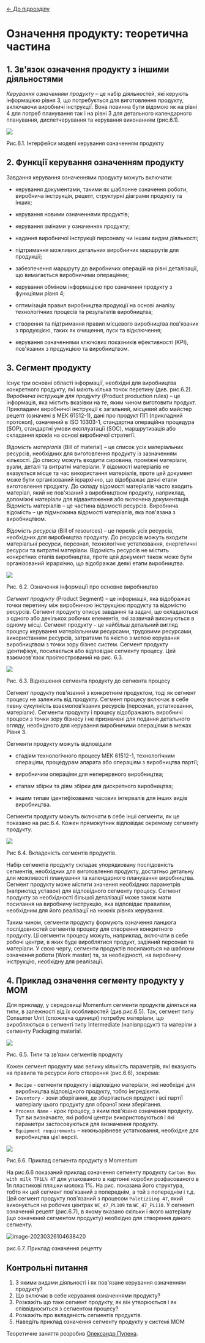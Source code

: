 [<- До підрозділу](README.md)

# Означення продукту: теоретична частина

## 1. Зв'язок означення продукту з іншими діяльностями

*Керування означенням продукту* – це набір діяльностей, які керують інформацією рівня 3, що потребується для виготовлення продукту, включаючи виробничі інструкції. Вона повинна бути відомою як на рівні 4 для потреб планування так і на рівні 3 для детального календарного планування, диспетчерування та керування виконанням (рис.6.1). 

![](media/10.png)                               

Рис.6.1. Інтерфейси моделі керування означенням продукту

## 2. Функції керування означенням продукту 

Завдання керування означеннями продукту можуть включати:

- керування документами, такими як шаблонне означення роботи, виробнича інструкція, рецепт, структурні діаграми продукту та інших;

- керування новими означеннями продуктів;

- керування змінами у означеннях продукту;

- надання виробничої інструкції персоналу чи іншим видам діяльності;

- підтримання можливих детальних виробничих маршрутів для продукції;

- забезпечення маршруту до виробничих операцій на рівні деталізації, що вимагається
  виробничими операціями;

- керування обміном інформацією про означення продукту з функціями рівня 4;

- оптимізація правил виробництва продукції на основі аналізу технологічних процесів та результатів виробництва;

- створення та підтримання правил місцевого виробництва пов'язаних з продукцією, таких як очищення, пуск та відключення;

- керування означеннями ключових показників ефективності (KPI), пов'язаних з продукцією та виробництвом.

## 3. Сегмент продукту 

Існує три основні області інформації, необхідні для виробництва конкретного продукту, які мають кілька точок перетину (див. рис.6.2). *Виробнича інструкція для продукту* (Product production rules) – це інформація, яка містить вказівки на те, яким чином виготовити продукт. Прикладами виробничої інструкції є загальний, місцевий або майстер рецепт (означені в МЕК 61512-1), дані про продукт ПП (прикладний протокол), означений в ISO 10303-1, стандартна операційна процедура (SOP), стандартні умови експлуатації (SOC), маршрутизація або складання кроків на основі виробничої стратегії. 

*Відомість матеріалів* (Bill of material) – це список усіх матеріальних ресурсів, необхідних для виготовлення продукту із зазначенням кількості. До списку можуть входити сировина, проміжні матеріали, вузли, деталі та витратні матеріали. У відомості матеріалів не вказується місце та час використання матеріалів, проте цей документ може бути організований ієрархічно, що відображає деякі етапи виготовлення продукту. До складу відомості матеріалів часто входить матеріал, який не пов'язаний з виробництвом продукту, наприклад, допоміжні матеріали для відвантаження або включена документація. Відомість матеріалів – це частина відомості ресурсів. Виробнича відомість – це підмножина відомості матеріалів, яка пов'язана з виробництвом. 

*Відомість ресурсів* (Bill of resources) – це перелік усіх ресурсів, необхідних для виробництва продукту. До ресурсів можуть входити матеріальні ресурси, персонал, технологічне устатковання, енергетичні ресурси та витратні матеріали. Відомість ресурсів не містить конкретних етапів виробництва, проте цей документ також може бути організований ієрархічно, що відображає деякі етапи виробництва.

![](media/11.png) 

Рис. 6.2. Означення інформації про основне виробництво

*Сегмент продукту* (Product Segment) – це інформація, яка відображає точки перетину між виробничою інструкцією продукту та відомістю ресурсів. Сегмент продукту описує завдання та задачі, що складаються з одного або декількох робочих елементів, які зазвичай виконуються в одному місці. Сегмент продукту – це найбільш детальний вигляд процесу керування матеріальними ресурсами, трудовими ресурсами, використанням ресурсів, затратами та якістю з метою керування виробництвом з точки зору бізнес систем. Сегмент продукту ідентифікує, посилається або відповідає сегменту процесу. Цей взаємозв'язок проілюстрований на рис. 6.3.

![](media/12.png)  

Рис. 6.3. Відношення сегмента продукту до сегмента процесу

Сегмент продукту пов'язаний з конкретним продуктом, тоді як сегмент процесу не залежить від продукту. Сегмент процесу включає в себе певну сукупність взаємопов’язаних ресурсів (персонал, устатковання, матеріали). Сегменти продукту і процесу відображають виробничі процеси з точки зору бізнесу і не призначені для подання детального огляду, необхідного для керування виробничими операціями в межах Рівня 3.

Сегменти продукту можуть відповідати

- стадіям технологічного процесу МЕК 61512-1, технологічним операціям, процедурам апарата або операціям з виробництва партії;

- виробничим операціям для неперервного виробництва;

- етапам збірки та діям збірки для дискретного виробництва;

- іншим типам ідентифікованих часових інтервалів для інших видів виробництва.


Сегменти продукту можуть включати в себе інші сегменти, як це показано на рис.6.4. Кожен прямокутник відповідає окремому сегменту продукту.

![](media/13.png) 

Рис 6.4. Вкладеність сегментів продуктів.

Набір сегментів продукту складає упорядковану послідовність сегментів, необхідних для виготовлення продукту, достатньо детальну для можливості планування та календарного планування виробництва. Сегмент продукту може містити значення необхідних параметрів (наприклад уставок) для відповідного сегменту процесу. Сегмент продукту за необхідності більшої деталізації може також мати посилання на виробничу інструкцію, яка відповідає правилам, необхідним для його реалізації на нижніх рівнях керування. 

Таким чином, сегменти продукту формують означення ланцюга послідовностей сегментів процесу для створення конкретного продукту. Ці сегменти процесу можуть, наприклад, включати в себе робочі центри, в яких буде вироблятися продукт, задіяний персонал та матеріали. У свою чергу, сегменти продуктів посилаються на шаблони означення роботи (Work master) та, за необхідності, на виробничу інструкцію, необхідну для реалізації.  

## 4. Приклад означення сегменту продукту у MOM

Для прикладу, у середовищі Momentum сегменти продуктів діляться на типи, в залежності від їх особливостей (див.рис.6.5). Так, сегмент типу Consumer Unit (споживча одиниця) потребує матеріали, що виробляються в сегменті типу Intermediate (напівпродукт) та матеріли з сегменту Packaging material. 

![](media/14.png) 

Рис. 6.5. Типи та зв’язки сегментів продукту

Кожен сегмент продукту має велику кількість параметрів, які вказують на правила та ресурси його створення (рис.6.6), зокрема:

- `Recipe` - сегменти продукту і відповідно матеріали, які необхідні для виробництва відповідного продукту, тобто інгредієнти.
- `Inventory` - зони зберігання, де зберігається продукт і всі партії матеріалу цього продукту для обраної зони зберігання.
- `Process Name` - крок процесу, з яким пов'язано означення продукту. Тут ви визначаєте, які робочі центри використовуються і які параметри застосовуються для визначення продукту.
- `Equipment requirements` – нижньорівневе устатковання, необхідне для виробництва цієї версії.

 ![](media/15.png)

Рис.6.6. Приклад сегмента продукту в Momentum

На рис.6.6 показаний приклад означення сегменту продукту `Carton Box with milk TP1L% 47` для упакованого в картонні коробки розфасованого в 1л пластикові пляшки молока 1%.  На рис. показана його структура, тобто як цей сегмент пов'язаний з попереднім, а той з попереднім і т.д. Цей сегмент продукту пов'язаний з процесом `Paletiziing 47`, який виконується на робочих центрах `WC_47_PL109` та `WC_47_PL110`.  У сегменті означений рецепт (рис.6.7), в якому вказано скільки і якого матеріалу (що означений сегментом продукту) необхідно для створення даного сегменту. 

![image-20230326104638420](media/image-20230326104638420.png)

рис.6.7. Приклад означення рецепту 

## Контрольні питання

1. З якими видами діяльності і як пов'язане керування означенням продукту?
2. Що включає в себе керування означеннями продукту?
3. Розкажіть що таке сегмент продукту, як він утворюється і як співвідноситься з сегментом процесу?
4. Розкажіть про вкладеність сегментів продуктів.
5. Наведіть приклад означення сегменту продукту у системі MOM

Теоретичне заняття розробив [Олександр Пупена](https://github.com/pupenasan). 
